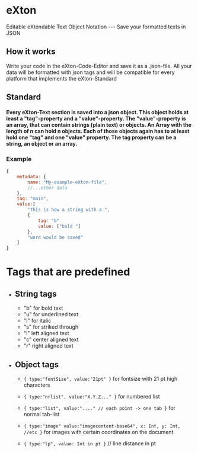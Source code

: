 # eXton
Editable eXtendable Text Object Notation --- Save your formatted texts in JSON 

## How it works

Write your code in the eXton-Code-Editor and save it as a .json-file. All your data will be formatted with json tags and will be compatible for every platform that implements the eXton-Standard

## Standard

#### Every eXton-Text section is saved into a json object. This object holds at least a "tag"-property and a "value"-property. The "value"-property is an array, that can contain strings (plain text) or objects. An Array with the length of n can hold n objects. Each of those objects again has to at least hold one "tag" and one "value" property. The tag property can be a string, an object or an array. 

### Example
```javascript 
{
    metadata: {
        name: "My-example-eXton-file",
        //...other data
    },
    tag: "main",
    value:[
        "This is how a string with a ",
        {
            tag: "b"
            value: ["bold "]
        },
        "word would be saved"
    ]
}
```

# Tags that are predefined

+ ## String tags
    + "b"  for bold text
    + "u" for underlined text
    + "i" for italic
    + "s" for striked through
    + "l" left aligned text
    + "c" center aligned text
    + "r" right aligned text

+ ## Object tags
    +   `{
            type:"fontSize",
            value:"21pt"
        }` for fontsize with 21 pt high characters

    +   `{
            type:"nrlist",
            value:"X.Y.Z..."
        }` for numbered list 
    
    +   `{
            type:"list",
            value:"...." // each point -> one tab
        }` for normal tab-list
    
    +   `{
            type:"image"
            value:"imagecontent-base64",
            x: Int,
            y: Int,
            //etc
        }` for images with certain coordinates on the document

    +   `{
            type:"lp",
            value: Int in pt
        }` // line distance in pt